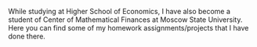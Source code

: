 While studying at Higher School of Economics, I have also become a student of Center of Mathematical Finances at Moscow State University. Here you can find some of my homework assignments/projects that I have done there.
